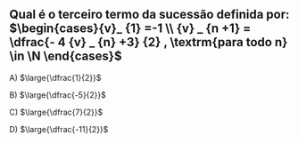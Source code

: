 ## Qual é o terceiro termo da sucessão definida por: $\begin{cases}{v}_ {1} =-1 \\ {v} _ {n +1} = \dfrac{- 4 {v} _ {n} +3} {2} , \textrm{para   todo   n} \in \N \end{cases}$
A) $\large{\dfrac{1}{2}}$

B) $\large{\dfrac{-5}{2}}$

C) $\large{\dfrac{7}{2}}$

D) $\large{\dfrac{-11}{2}}$